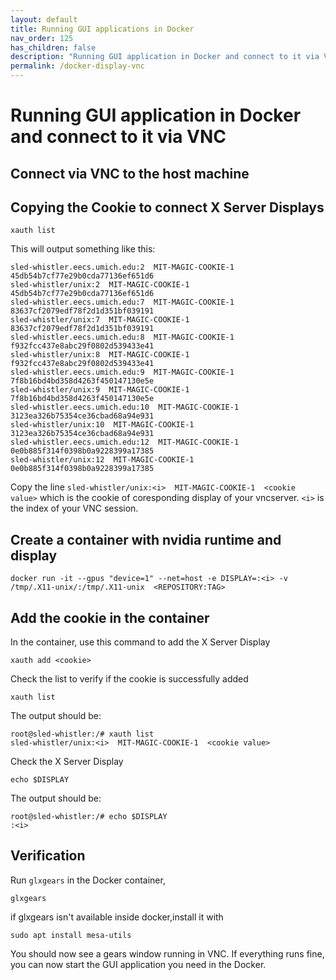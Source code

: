 ```yaml
---
layout: default
title: Running GUI applications in Docker
nav_order: 125
has_children: false
description: "Running GUI application in Docker and connect to it via VNC."
permalink: /docker-display-vnc
---
```


# Running GUI application in Docker and connect to it via VNC

## Connect via VNC to the host machine

## Copying the Cookie to connect X Server Displays
```
xauth list
```
This will output something like this:

```
sled-whistler.eecs.umich.edu:2  MIT-MAGIC-COOKIE-1  45db54b7cf77e29b0cda77136ef651d6
sled-whistler/unix:2  MIT-MAGIC-COOKIE-1  45db54b7cf77e29b0cda77136ef651d6
sled-whistler.eecs.umich.edu:7  MIT-MAGIC-COOKIE-1  83637cf2079edf78f2d1d351bf039191
sled-whistler/unix:7  MIT-MAGIC-COOKIE-1  83637cf2079edf78f2d1d351bf039191
sled-whistler.eecs.umich.edu:8  MIT-MAGIC-COOKIE-1  f932fcc437e8abc29f0802d539433e41
sled-whistler/unix:8  MIT-MAGIC-COOKIE-1  f932fcc437e8abc29f0802d539433e41
sled-whistler.eecs.umich.edu:9  MIT-MAGIC-COOKIE-1  7f8b16bd4bd358d4263f450147130e5e
sled-whistler/unix:9  MIT-MAGIC-COOKIE-1  7f8b16bd4bd358d4263f450147130e5e
sled-whistler.eecs.umich.edu:10  MIT-MAGIC-COOKIE-1  3123ea326b75354ce36cbad68a94e931
sled-whistler/unix:10  MIT-MAGIC-COOKIE-1  3123ea326b75354ce36cbad68a94e931
sled-whistler.eecs.umich.edu:12  MIT-MAGIC-COOKIE-1  0e0b885f314f0398b0a9228399a17385
sled-whistler/unix:12  MIT-MAGIC-COOKIE-1  0e0b885f314f0398b0a9228399a17385
```

Copy the line `sled-whistler/unix:<i>  MIT-MAGIC-COOKIE-1  <cookie value>` which is the cookie of coresponding display of your vncserver. `<i>` is the index of your VNC session.


## Create a container with nvidia runtime and display
```
docker run -it --gpus "device=1" --net=host -e DISPLAY=:<i> -v /tmp/.X11-unix/:/tmp/.X11-unix  <REPOSITORY:TAG>
```

## Add the cookie in the container

In the container, use this command to add the X Server Display
```
xauth add <cookie>
```

Check the list to verify if the cookie is successfully added
```
xauth list
```
The output should be:

```
root@sled-whistler:/# xauth list
sled-whistler/unix:<i>  MIT-MAGIC-COOKIE-1  <cookie value>
```

Check the X Server Display
```
echo $DISPLAY
```

The output should be:
```
root@sled-whistler:/# echo $DISPLAY
:<i>
```
## Verification

Run `glxgears` in the Docker container, 
```
glxgears
```
if glxgears isn't available inside docker,install it with
```
sudo apt install mesa-utils
```
You should now see a gears window running in VNC. If everything runs fine, you can now start the GUI application you need in the Docker.
